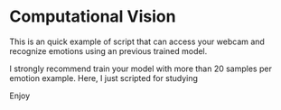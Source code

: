 # Computational Vision

This is an quick example of script that can access your webcam and recognize emotions using an previous trained model.

I strongly recommend train your model with more than 20 samples per emotion example.
Here, I just scripted for studying

Enjoy
